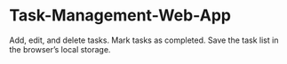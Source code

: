 # Task-Management-Web-App
Add, edit, and delete tasks. Mark tasks as completed. Save the task list in the browser’s local storage.
